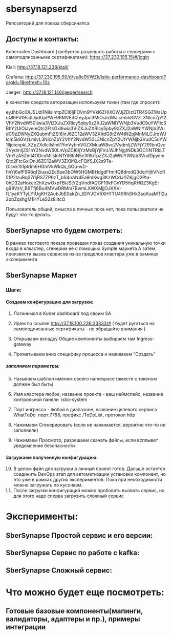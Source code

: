 # sbersynapserzd

Репозиторий для показа сберсинапса


## Доступы и контакты:


Kubernates Dashboard 
(требуется разрешить работы с серверами с самоподписанными сертификатами):
https://37.230.195.15/#/login

Kiali:
http://37.18.121.238/kiali/

Grafana:
http://37.230.195.90/d/vu8e0VWZk/istio-performance-dashboard?orgId=1&refresh=10s

Jaeger:
http://37.18.121.146/jaeger/search


в качестве средств авторизации используем токен (там где спросит):

eyJhbGciOiJSUzI1NiIsImtpZCI6IjFOVm9YVkl6ZHlXOWJjZDlzQTR4SGZWaUpuQl9Pd1BsdlJydUpPWE9RMVEifQ.eyJpc3MiOiJrdWJlcm5ldGVzL3NlcnZpY2VhY2NvdW50Iiwia3ViZXJuZXRlcy5pby9zZXJ2aWNlYWNjb3VudC9uYW1lc3BhY2UiOiJyemQtc2FtcGxlIiwia3ViZXJuZXRlcy5pby9zZXJ2aWNlYWNjb3VudC9zZWNyZXQubmFtZSI6InJ6ZC12aWV3ZXItdG9rZW4tN2pjMnMiLCJrdWJlcm5ldGVzLmlvL3NlcnZpY2VhY2NvdW50L3NlcnZpY2UtYWNjb3VudC5uYW1lIjoicnpkLXZpZXdlciIsImt1YmVybmV0ZXMuaW8vc2VydmljZWFjY291bnQvc2VydmljZS1hY2NvdW50LnVpZCI6IjYzMzBjYjFmLWJhNjgtNDk3OC1iNTRkLTVmYzA5ZmI4ODcxMiIsInN1YiI6InN5c3RlbTpzZXJ2aWNlYWNjb3VudDpyemQtc2FtcGxlOnJ6ZC12aWV3ZXIifQ.cFQifSJX2s9Te-Olcvk1h1pk1m6HGmVkWkQs_6Ou-wD-finYi6efF9R8qf2iusa2Ec9pe3bOW5HQMBHdgdFfmIfQ8dmdQ3dqrHjhVNcfl5fP2lzuBq37i1jRS7ZP6zT_bS4nAN4Ea9hIKwg3KzWCdJI1ZKjgO2Pta-0hD32aHokee2hXzwOxpTBiJStYZqVndfAQGF19kFGnYD5ftqRHQZ3KgE-g99VzV_B9Tfj6Bu4MVwDRMm7BwmLXWXMjjOJKXV-fL1yaKYTyLYtUgKH2AubJbE0akZn_tDIYJCV5XHYTU496hSHk3aqKuaMTl2u2obZqshgM1HYLeS2z8lltcQ

Пользователь общий, смысла в личных пока нет, пока пользователи не будут что-то делать.


## SberSynapse что будем смотреть:

В рамках тестового показа проведем показ создания уникальную точки входа в клкастер, сгенерим её с помощью Symple маркета
А затем, произвести вызов сервисов из-за пределов кластера уже в рамиках эксперимента



## SberSynapse Маркет 


### Шаги:

#### Создаем конфигурацию для загрузки:
1. Логинимся в Kuber dashboard под своим SA

2. Идем по ссылке http://37.18.100.236:33333/#  ( будет ругаться на самоподписанные сертификаты - не обращайте внимания )

3. Открываем вкладку Общие компоненты выбираем там Ingress-gateway

4. Проматываем вниз специфику процесса и нажимаем "Создать"
##### заполняем параметры:
5. Называем шаблон именем своего namespace (вместе с токеном должен был быть)
6. Имя кластера любое, название проекта - ваш неймспейс, название контрольной панели  istio-system
7. Порт ингресса - любой в диапазоне, название целевого сервиса WhatToDo  порт:7788, префикс /ToDoList, протокол http

8. Нажимаем Сгенерировать (если не нажимается, вероятно что-то не заполнили)
9. Нажимаем Просмотр, разрешаем скачать файлы, если всплывет уведомление безопасности
 
#### Загружаем полученную конфигурацию:
10. В целом файл для загрузки в личный проект готов. Дальше остается соединить DevOps этап для автоматизации установки компонент, но это уже в рамках других экспериментов. Пока при необходимости можно загружать по кусочкам.
11. После загрузки конфигураций можно пробовать вызвать сервис, но для этого надо сперва загрузить сложный сервис

# Эксперименты:

## SberSynapse Простой сервис и его версии:


## SberSynapse Сервис по работе с kafka:

## SberSynapse Сложный сервис:



# Что можно будет еще посмотреть:

## Готовые базовые компоненты(мапинги, валидаторы, адаптеры и пр.), примеры интеграции 


